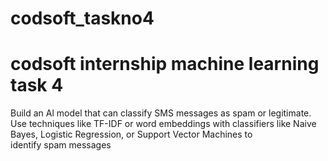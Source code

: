 # codsoft_taskno4
# codsoft internship machine learning task 4
Build an Al model that can classify SMS messages as spam or legitimate. Use techniques like TF-IDF or word embeddings with classifiers like Naive Bayes, Logistic Regression, or Support Vector Machines to identify spam messages
